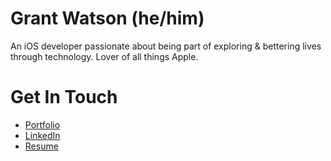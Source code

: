 # Grant Watson (he/him)

An iOS developer passionate about being part of exploring & bettering lives through technology. Lover of all things Apple. 

# Get In Touch
- [Portfolio](https://bit.ly/gwcoding/)
- [LinkedIn](https://linkedin.com/in/gawatson95)
- [Resume](https://bit.ly/gwcoding_resume)
